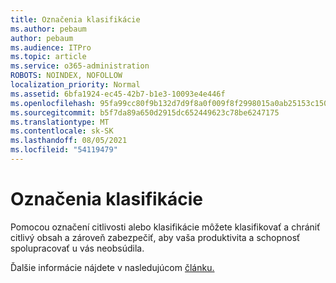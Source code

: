 ```yaml
---
title: Označenia klasifikácie
ms.author: pebaum
author: pebaum
ms.audience: ITPro
ms.topic: article
ms.service: o365-administration
ROBOTS: NOINDEX, NOFOLLOW
localization_priority: Normal
ms.assetid: 6bfa1924-ec45-42b7-b1e3-10093e4e446f
ms.openlocfilehash: 95fa99cc80f9b132d7d9f8a0f009f8f2998015a0ab25153c150c4f9e7f9291dc
ms.sourcegitcommit: b5f7da89a650d2915dc652449623c78be6247175
ms.translationtype: MT
ms.contentlocale: sk-SK
ms.lasthandoff: 08/05/2021
ms.locfileid: "54119479"
---
```

# <a name="classification-labels"></a>Označenia klasifikácie

Pomocou označení citlivosti alebo klasifikácie môžete klasifikovať a chrániť citlivý obsah a zároveň zabezpečiť, aby vaša produktivita a schopnosť spolupracovať u vás neobsúdila.

Ďalšie informácie nájdete v nasledujúcom [článku.](https://docs.microsoft.com/microsoft-365/compliance/sensitivity-labels)
